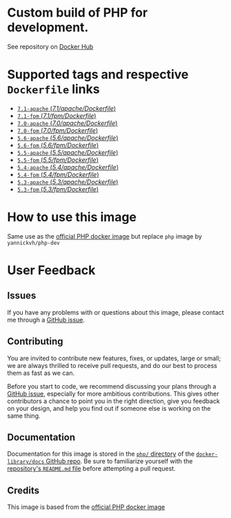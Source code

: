 # Custom build of PHP for development.

See repository on [Docker Hub](https://hub.docker.com/r/yannickvh/php-dev/)

# Supported tags and respective `Dockerfile` links

- [ `7.1-apache` (*7.1/apache/Dockerfile*)](https://github.com/yvh/docker-php-dev/blob/master/7.1/apache/Dockerfile)
- [ `7.1-fpm` (*7.1/fpm/Dockerfile*)](https://github.com/yvh/docker-php-dev/blob/master/7.1/fpm/Dockerfile)
- [ `7.0-apache` (*7.0/apache/Dockerfile*)](https://github.com/yvh/docker-php-dev/blob/master/7.0/apache/Dockerfile)
- [ `7.0-fpm` (*7.0/fpm/Dockerfile*)](https://github.com/yvh/docker-php-dev/blob/master/7.0/fpm/Dockerfile)
- [ `5.6-apache` (*5.6/apache/Dockerfile*)](https://github.com/yvh/docker-php-dev/blob/master/5.6/apache/Dockerfile)
- [ `5.6-fpm` (*5.6/fpm/Dockerfile*)](https://github.com/yvh/docker-php-dev/blob/master/5.6/fpm/Dockerfile)
- [ `5.5-apache` (*5.5/apache/Dockerfile*)](https://github.com/yvh/docker-php-dev/blob/master/5.5/apache/Dockerfile)
- [ `5.5-fpm` (*5.5/fpm/Dockerfile*)](https://github.com/yvh/docker-php-dev/blob/master/5.5/fpm/Dockerfile)
- [ `5.4-apache` (*5.4/apache/Dockerfile*)](https://github.com/yvh/docker-php-dev/blob/master/5.4/apache/Dockerfile)
- [ `5.4-fpm` (*5.4/fpm/Dockerfile*)](https://github.com/yvh/docker-php-dev/blob/master/5.4/fpm/Dockerfile)
- [ `5.3-apache` (*5.3/apache/Dockerfile*)](https://github.com/yvh/docker-php-dev/blob/master/5.3/apache/Dockerfile)
- [ `5.3-fpm` (*5.3/fpm/Dockerfile*)](https://github.com/yvh/docker-php-dev/blob/master/5.3/fpm/Dockerfile)

# How to use this image

Same use as the [official PHP docker image](https://hub.docker.com/_/php/) but replace `php` image by `yannickvh/php-dev`

# User Feedback

## Issues

If you have any problems with or questions about this image, please contact me through a [GitHub issue](https://github.com/yvh/docker-php-dev/issues).

## Contributing

You are invited to contribute new features, fixes, or updates, large or small; we are always thrilled to receive pull requests, and do our best to process them as fast as we can.

Before you start to code, we recommend discussing your plans through a [GitHub issue](https://github.com/docker-library/php/issues), especially for more ambitious contributions. This gives other contributors a chance to point you in the right direction, give you feedback on your design, and help you find out if someone else is working on the same thing.

## Documentation

Documentation for this image is stored in the [`php/` directory](https://github.com/docker-library/docs/tree/master/php) of the [`docker-library/docs` GitHub repo](https://github.com/docker-library/docs). Be sure to familiarize yourself with the [repository's `README.md` file](https://github.com/docker-library/docs/blob/master/README.md) before attempting a pull request.

## Credits

This image is based from the [official PHP docker image](https://hub.docker.com/_/php/)
